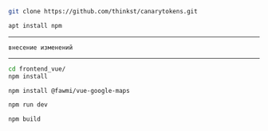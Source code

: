 ```sh
git clone https://github.com/thinkst/canarytokens.git
```

```sh
apt install npm
```
***
	внесение изменений
***
```sh
cd frontend_vue/
npm install
```

```sh
npm install @fawmi/vue-google-maps
```

```sh
npm run dev
```

```sh
npm build
```



